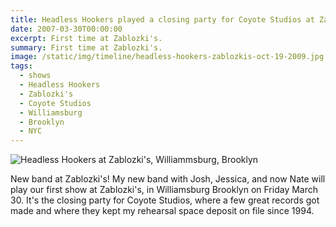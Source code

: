 ```yaml
---
title: Headless Hookers played a closing party for Coyote Studios at Zablozki's.
date: 2007-03-30T00:00:00
excerpt: First time at Zablozki's.
summary: First time at Zablozki's.
image: /static/img/timeline/headless-hookers-zablozkis-oct-19-2009.jpg
tags:
  - shows
  - Headless Hookers
  - Zablozki's
  - Coyote Studios
  - Williamsburg
  - Brooklyn
  - NYC
---
```


![Headless Hookers at Zablozki's, Williammsburg, Brooklyn](/static/img/timeline/headless-hookers-zablozkis-oct-19-2009.jpg)

New band at Zablozki's!
My new band with Josh, Jessica, and now Nate will play our first show at Zablozki's, in Williamsburg Brooklyn on Friday March 30. It's the closing party for Coyote Studios, where a few great records got made and where they kept my rehearsal space deposit on file since 1994.

